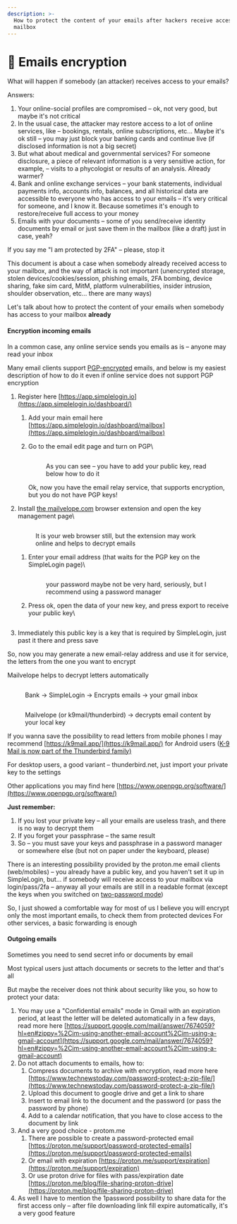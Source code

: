 ```yaml
---
description: >-
  How to protect the content of your emails after hackers receive access to your
  mailbox
---
```


# 👾 Emails encryption

What will happen if somebody (an attacker) receives access to your emails?

Answers:

1. Your online-social profiles are compromised – ok, not very good, but maybe it's not critical
2. In the usual case, the attacker may restore access to a lot of online services, like – bookings, rentals, online subscriptions, etc... Maybe it's ok still – you may just block your banking cards and continue live (if disclosed information is not a big secret)
3. But what about medical and governmental services? For someone disclosure, a piece of relevant information is a very sensitive action, for example, – visits to a phycologist or results of an analysis. Already warmer?
4. Bank and online exchange services – your bank statements, individual payments info, accounts info, balances, and all historical data are accessible to everyone who has access to your emails – it's very critical for someone, and I know it. Because sometimes it's enough to restore/receive full access to your money
5. Emails with your documents – some of you send/receive identity documents by email or just save them in the mailbox (like a draft) just in case, yeah?

If you say me "I am protected by 2FA" – please, stop it

This document is about a case when somebody already received access to your mailbox, and the way of attack is not important (unencrypted storage, stolen devices/cookies/session, phishing emails, 2FA bombing, device sharing, fake sim card, MitM, platform vulnerabilities, insider intrusion, shoulder observation, etc... there are many ways)

Let's talk about how to protect the content of your emails when somebody has access to your mailbox **already**

#### Encryption incoming emails

In a common case, any online service sends you emails as is – anyone may read your inbox

Many email clients support [PGP-encrypted](https://www.openpgp.org/) emails, and below is my easiest description of how to do it even if online service does not support PGP encryption

1. Register here [https://app.simplelogin.io](https://app.simplelogin.io/dashboard/)
   1. Add your main email here [https://app.simplelogin.io/dashboard/mailbox](https://app.simplelogin.io/dashboard/mailbox)
   2.  Go to the email edit page and turn on PGP\


       <figure><img src="../.gitbook/assets/image (10).png" alt=""><figcaption><p>As you can see – you have to add your public key, read below how to do it</p></figcaption></figure>

       Ok, now you have the email relay service, that supports encryption, but you do not have PGP keys!
2.  Install [the mailvelope.com](https://mailvelope.com/en) browser extension and open the key management page\


    <figure><img src="../.gitbook/assets/image (8).png" alt=""><figcaption><p>It is your web browser still, but the extension may work online and helps to decrypt emails</p></figcaption></figure>

    1.  Enter your email address (that waits for the PGP key on the SimpleLogin page)\


        <figure><img src="../.gitbook/assets/image (5).png" alt=""><figcaption><p>your password maybe not be very hard, seriously, but I recommend using a password manager</p></figcaption></figure>
    2.  Press ok, open the data of your new key, and press export to receive your public key\


        <figure><img src="../.gitbook/assets/image (7).png" alt=""><figcaption></figcaption></figure>
3. Immediately this public key is a key that is required by SimpleLogin, just past it there and press save

So, now you may generate a new email-relay address and use it for service, the letters from the one you want to encrypt

Mailvelope helps to decrypt letters automatically

<figure><img src="../.gitbook/assets/image (3).png" alt=""><figcaption><p>Bank -> SimpleLogin -> Encrypts emails -> your gmail inbox</p></figcaption></figure>

<figure><img src="../.gitbook/assets/image (6).png" alt=""><figcaption><p>Mailvelope (or k9mail/thunderbird) -> decrypts email content by your local key</p></figcaption></figure>

If you wanna save the possibility to read letters from mobile phones I may recommend [https://k9mail.app/](https://k9mail.app/) for Android users ([K-9 Mail is now part of the Thunderbird family](https://k9mail.app/2022/06/13/K-9-Mail-and-Thunderbird.html)[)](https://k9mail.app/2022/06/13/K-9-Mail-and-Thunderbird.html)

For desktop users, a good variant – thunderbird.net, just import your private key to the settings

Other applications you may find here [https://www.openpgp.org/software/](https://www.openpgp.org/software/)

**Just remember:**

1. If you lost your private key – all your emails are useless trash, and there is no way to decrypt them
2. If you forget your passphrase – the same result
3. So – you must save your keys and passphrase in a password manager or somewhere else (but not on paper under the keyboard, please)

There is an interesting possibility provided by the proton.me email clients (web/mobiles) – you already have a public key, and you haven't set it up in SimpleLogin, but... if somebody will receive access to your mailbox via login/pass/2fa – anyway all your emails are still in a readable format (except the keys when you switched on [two-password mode](https://proton.me/support/single-password))

So, I just showed a comfortable way for most of us I believe you will encrypt only the most important emails, to check them from protected devices For other services, a basic forwarding is enough

#### Outgoing emails

Sometimes you need to send secret info or documents by email

Most typical users just attach documents or secrets to the letter and that's all

But maybe the receiver does not think about security like you, so how to protect your data:

1. You may use a "Confidential emails" mode in Gmail with an expiration period, at least the letter will be deleted automatically in a few days, read more here [https://support.google.com/mail/answer/7674059?hl=en#zippy=%2Cim-using-another-email-account%2Cim-using-a-gmail-account](https://support.google.com/mail/answer/7674059?hl=en#zippy=%2Cim-using-another-email-account%2Cim-using-a-gmail-account)
2. Do not attach documents to emails, how to:
   1. Compress documents to archive with encryption, read more here [https://www.technewstoday.com/password-protect-a-zip-file/](https://www.technewstoday.com/password-protect-a-zip-file/)
   2. Upload this document to google drive and get a link to share
   3. Insert to email link to the document and the password (or pass the password by phone)
   4. Add to a calendar notification, that you have to close access to the document by link
3. And a very good choice - protom.me
   1. There are possible to create a password-protected email [https://proton.me/support/password-protected-emails](https://proton.me/support/password-protected-emails)
   2. Or email with expiration [https://proton.me/support/expiration](https://proton.me/support/expiration)
   3. Or use proton drive for files with pass/expiration date [https://proton.me/blog/file-sharing-proton-drive](https://proton.me/blog/file-sharing-proton-drive)
4. As well I have to mention the 1password possibility to share data for the first access only – after file downloading link fill expire automatically, it's a very good feature
